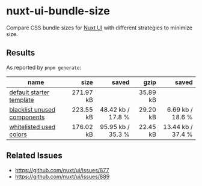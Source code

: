 # nuxt-ui-bundle-size

Compare CSS bundle sizes for [Nuxt UI](https://ui.nuxt.com) with different strategies to minimize size.

## Results

As reported by `pnpm generate`:

| name                                                   |      size |             saved |     gzip |             saved |
| ------------------------------------------------------ | --------: | ----------------: | -------: | ----------------: |
| [default starter template](2/starter)                  | 271.97 kB |                   | 35.89 kB |                   |
| [blacklist unused components](2/blacklist-components/) | 223.55 kB | 48.42 kb / 17.8 % | 29.20 kB |  6.69 kb / 18.6 % |
| [whitelisted used colors](2/whitelist-colors/)         | 176.02 kB | 95.95 kb / 35.3 % | 22.45 kB | 13.44 kb / 37.4 % |

## Related Issues

- https://github.com/nuxt/ui/issues/877
- https://github.com/nuxt/ui/issues/889
